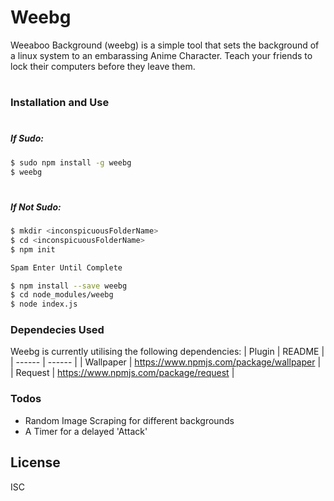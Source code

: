 # Weebg
Weeaboo Background (weebg) is a simple tool that sets the background of a linux system to an embarassing Anime Character. Teach your friends to lock their computers before they leave them.

#
### Installation and Use
#
##### If Sudo:

```sh
$ sudo npm install -g weebg
$ weebg
```
#
##### If Not Sudo:

```sh
$ mkdir <inconspicuousFolderName>
$ cd <inconspicuousFolderName>
$ npm init

Spam Enter Until Complete

$ npm install --save weebg
$ cd node_modules/weebg
$ node index.js
```


### Dependecies Used

Weebg is currently utilising the following dependencies:
| Plugin | README |
| ------ | ------ |
| Wallpaper | https://www.npmjs.com/package/wallpaper |
| Request | https://www.npmjs.com/package/request |




### Todos

  - Random Image Scraping for different backgrounds
  - A Timer for a delayed 'Attack'

License
----

ISC
